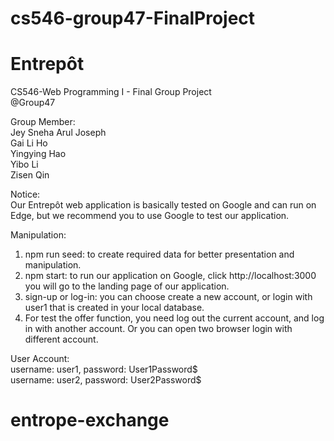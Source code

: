 # cs546-group47-FinalProject
# Entrepôt
CS546-Web Programming I - Final Group Project <br/>
@Group47

Group Member: <br/>
Jey Sneha Arul Joseph <br/>
Gai Li Ho <br/>
Yingying Hao <br/>
Yibo Li <br/>
Zisen Qin <br/>

Notice: <br/>
Our Entrepôt web application is basically tested on Google and can run on Edge, but we recommend you to use Google to test our application.

Manipulation:
1. npm run seed: to create required data for better presentation and manipulation.
2. npm start: to run our application on Google, click http://localhost:3000 you will go to the landing page of our application.
3. sign-up or log-in: you can choose create a new account, or login with user1 that is created in your local database. <br/>
4. For test the offer function, you need log out the current account, and log in with another account. Or you can open two browser login with different account.

User Account:<br/>
username: user1, password: User1Password$ <br/>
username: user2, password: User2Password$



# entrope-exchange
